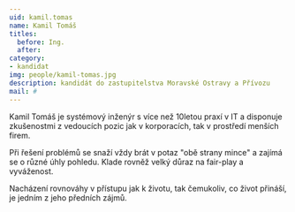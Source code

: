 ```yaml
---
uid: kamil.tomas
name: Kamil Tomáš
titles:
  before: Ing. 
  after: 
category:
- kandidat 
img: people/kamil-tomas.jpg
description: kandidát do zastupitelstva Moravské Ostravy a Přívozu
mail: #
---
```


Kamil Tomáš je systémový inženýr s více než 10letou praxí v IT a disponuje zkušenostmi z vedoucích pozic jak v korporacích, tak v prostředí menších firem.

Při řešení problémů se snaží vždy brát v potaz "obě strany mince" a zajímá se o různé úhly pohledu. Klade rovněž velký důraz na fair-play a vyváženost.

Nacházení rovnováhy v přístupu jak k životu, tak čemukoliv, co život přináší, je jedním z jeho předních zájmů.
